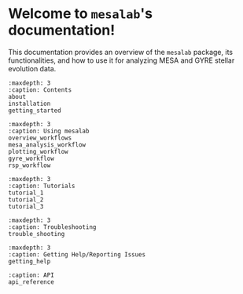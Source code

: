# Welcome to `mesalab`'s documentation!

This documentation provides an overview of the `mesalab` package, its functionalities, and how to use it for analyzing MESA and GYRE stellar evolution data.



```{toctree}
:maxdepth: 3
:caption: Contents
about
installation
getting_started
```

```{toctree}
:maxdepth: 3
:caption: Using mesalab
overview_workflows
mesa_analysis_workflow
plotting_workflow
gyre_workflow
rsp_workflow
```

```{toctree}
:maxdepth: 3
:caption: Tutorials
tutorial_1
tutorial_2
tutorial_3
```


```{toctree}
:maxdepth: 3
:caption: Troubleshooting
trouble_shooting
```


```{toctree}
:maxdepth: 3
:caption: Getting Help/Reporting Issues
getting_help
```


```{toctree}
:caption: API
api_reference
```


